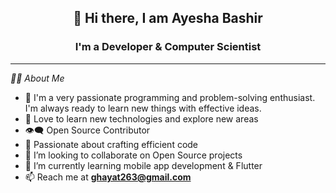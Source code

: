 <div align="center">

## 🤗 Hi there, I am **Ayesha Bashir**
### I'm a **Developer** & **Computer Scientist**

</div>

---


_🙋‍♀️ About Me_

- 🎯 I'm a very passionate programming and problem-solving enthusiast. I'm always ready to learn new things with effective ideas.  
- 💫 Love to learn new technologies and explore new areas  
- 👁‍🗨 Open Source Contributor  
- 🚀 Passionate about crafting efficient code  
- 👯 I’m looking to collaborate on Open Source projects  
- 🌱 I’m currently learning mobile app development & Flutter  
- 📫 Reach me at **ghayat263@gmail.com**


<!---
Ayesha-Bashir/Ayesha-Bashir it's a ✨ special ✨ repository because its `README.md` (this file) appears on my GitHub profile.
--->
